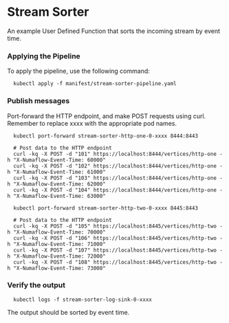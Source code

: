 # Stream Sorter

An example User Defined Function that sorts the incoming stream by event time.

### Applying the Pipeline

To apply the pipeline, use the following command:

```shell
  kubectl apply -f manifest/stream-sorter-pipeline.yaml
```

### Publish messages

Port-forward the HTTP endpoint, and make POST requests using curl. Remember to replace xxxx with the appropriate pod names.

```shell
  kubectl port-forward stream-sorter-http-one-0-xxxx 8444:8443

  # Post data to the HTTP endpoint
  curl -kq -X POST -d "101" https://localhost:8444/vertices/http-one -h "X-Numaflow-Event-Time: 60000"
  curl -kq -X POST -d "102" https://localhost:8444/vertices/http-one -h "X-Numaflow-Event-Time: 61000"
  curl -kq -X POST -d "103" https://localhost:8444/vertices/http-one -h "X-Numaflow-Event-Time: 62000"
  curl -kq -X POST -d "104" https://localhost:8444/vertices/http-one -h "X-Numaflow-Event-Time: 63000"
```

```shell
  kubectl port-forward stream-sorter-http-two-0-xxxx 8445:8443

  # Post data to the HTTP endpoint
  curl -kq -X POST -d "105" https://localhost:8445/vertices/http-two -h "X-Numaflow-Event-Time: 70000"
  curl -kq -X POST -d "106" https://localhost:8445/vertices/http-two -h "X-Numaflow-Event-Time: 71000"
  curl -kq -X POST -d "107" https://localhost:8445/vertices/http-two -h "X-Numaflow-Event-Time: 72000"
  curl -kq -X POST -d "108" https://localhost:8445/vertices/http-two -h "X-Numaflow-Event-Time: 73000"
```

### Verify the output

```shell
  kubectl logs -f stream-sorter-log-sink-0-xxxx
```

The output should be sorted by event time.